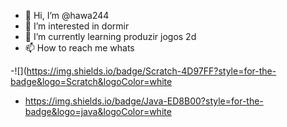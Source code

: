 - 👋 Hi, I’m @hawa244
- 👀 I’m interested in dormir 
- 🌱 I’m currently learning produzir jogos 2d
- 📫 How to reach me whats

-![](https://img.shields.io/badge/Scratch-4D97FF?style=for-the-badge&logo=Scratch&logoColor=white

- https://img.shields.io/badge/Java-ED8B00?style=for-the-badge&logo=java&logoColor=white
 
